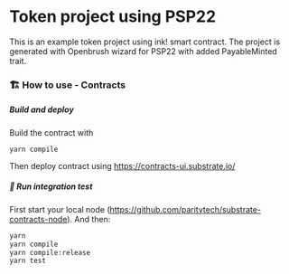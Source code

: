 # Token project using PSP22

This is an example token project using ink! smart contract. The project is generated with Openbrush wizard for PSP22 with added PayableMinted trait.

### 🏗️ How to use - Contracts

##### Build and deploy

Build the contract with

```
yarn compile
```

Then deploy contract using https://contracts-ui.substrate.io/

##### 💫 Run integration test

First start your local node (https://github.com/paritytech/substrate-contracts-node). And then:

```sh
yarn
yarn compile
yarn compile:release
yarn test
```
